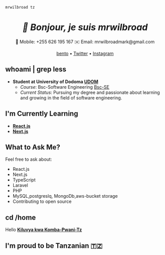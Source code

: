 ```mrwilbroad-tz
mrwilbroad tz
```
<h1 align="center">
  <i>👋 Bonjour, je suis mrwilbroad</i>
</h1>
<p align="center">
  📱 Mobile: +255 626 195 167
  ✉️ Email: mrwilbroadmark@gmail.com
</p>
<p align="center">
  <a href="https://bento.me/mrwilbroad">bento</a> •
  <a href="https://twitter.com/mrwilbroad">Twitter</a> •
  <a href="https://www.instagram.com/mrwilbroad/">Instagram</a>
</p>

## whoami | grep less
- **Student at University of Dodoma [UDOM](https://www.udom.ac.tz/)**
  - *Course*: Bsc-Software Engineering [Bsc-SE](https://www.udom.ac.tz/programme/view?id=VDBSclBRPT0=)
  - *Current Status*: Pursuing my degree and passionate about learning and growing in the field of software engineering.

## I'm Currently Learning
- **[React.js](https://reactjs.org/)**
- **[Next.js](https://nextjs.org/)**

## What to Ask Me?

Feel free to ask about:

- React.js
- Next.js
- TypeScript
- Laravel
- PHP
- MySQL,postgreslq, MongoDb,aws-bucket storage
- Contributing to open source


## cd /home
Hello **[Kiluvya kwa Komba-Pwani-Tz](https://www.google.com/maps/search/kiluvya+kwa+komba/@-6.7906983,39.0121642,16z/data=!3m1!4b1?hl=en-tz&entry=ttu)**

## I'm proud to be Tanzanian 🇹🇿
